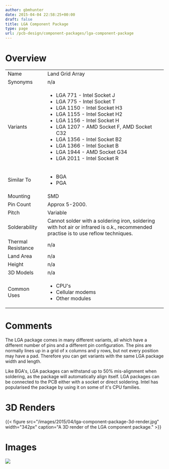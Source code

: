 ```yaml
---
author: gbmhunter
date: 2015-04-04 22:58:25+00:00
draft: false
title: LGA Component Package
type: page
url: /pcb-design/component-packages/lga-component-package
---
```


# Overview


<table >
<tbody >
<tr >

<td >Name
</td>

<td >Land Grid Array
</td>
</tr>
<tr >

<td >Synonyms
</td>

<td >n/a
</td>
</tr>
<tr >

<td >Variants
</td>

<td >



  * LGA 771 - Intel Socket J
  * LGA 775 - Intel Socket T
  * LGA 1150 - Intel Socket H3
  * LGA 1155 - Intel Socket H2
  * LGA 1156 - Intel Socket H
  * LGA 1207 - AMD Socket F, AMD Socket C32
  * LGA 1356 - Intel Socket B2
  * LGA 1366 - Intel Socket B
  * LGA 1944 - AMD Socket G34
  * LGA 2011 - Intel Socket R


</td>
</tr>
<tr >

<td >Similar To
</td>

<td >



  * BGA
  * PGA


</td>
</tr>
<tr >

<td >Mounting
</td>

<td >SMD
</td>
</tr>
<tr >

<td >Pin Count
</td>

<td >Approx 5-2000.
</td>
</tr>
<tr >

<td >Pitch
</td>

<td >Variable
</td>
</tr>
<tr >

<td >Solderability
</td>

<td >Cannot solder with a soldering iron, soldering with hot air or infrared is o.k., recommended practise is to use reflow techniques.
</td>
</tr>
<tr >

<td >Thermal Resistance
</td>

<td >n/a
</td>
</tr>
<tr >

<td >Land Area
</td>

<td >n/a
</td>
</tr>
<tr >

<td >Height
</td>

<td >n/a
</td>
</tr>
<tr >

<td >3D Models
</td>

<td >n/a
</td>
</tr>
<tr >

<td >Common Uses
</td>

<td >



  * CPU's
  * Cellular modems
  * Other modules


</td>
</tr>
</tbody>
</table>


# Comments




The LGA package comes in many different variants, all which have a different number of pins and a different pin configuration. The pins are normally lines up in a grid of x columns and y rows, but not every position may have a pad. Therefore you can get variants with the same LGA package width and length.




Like BGA's, LGA packages can withstand up to 50% mis-alignment when soldering, as the package will automatically align itself. LGA packages can be connected to the PCB either with a socket or direct soldering. Intel has popularised the package by using it on some of it's CPU families.




# 3D Renders


{{< figure src="/images/2015/04/lga-component-package-3d-render.jpg" width="342px" caption="A 3D render of the LGA component package."  >}}


# Images




![](http://blog.mbedded.ninja/nextgen-attach_to_post/preview/id--5580)





##  
